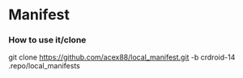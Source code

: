 # Manifest

### How to use it/clone

git clone https://github.com/acex88/local_manifest.git -b crdroid-14 .repo/local_manifests
